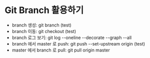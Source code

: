 # Git Branch 활용하기

* branch 생성: git branch (test)
* branch 이동: git checkout (test)
* branch 로그 보기: git log --oneline --decorate --graph --all
* branch 에서 master 로 push: git push --set-upstream origin (test)
* master 에서 branch 로 pull: git pull origin master